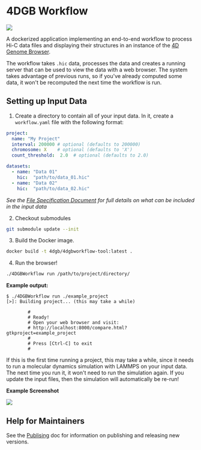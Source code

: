 # 4DGB Workflow

![](doc/workflow.png)

A dockerized application implementing an end-to-end workflow to process Hi-C data files and displaying their structures in an instance of the [4D Genome Browser](https://github.com/lanl/4DGB).

The workflow takes ```.hic``` data, processes the data and creates a running server that can be used to view the data with a web browser. The system takes advantage of previous runs, so if you've already computed some data, it won't be recomputed the next time the workflow is run. 

## Setting up Input Data

1. Create a directory to contain all of your input data. In it, create a `workflow.yaml` file with the following format:

```yaml
project:
  name: "My Project"
  interval: 200000 # optional (defaults to 200000)
  chromosome: X    # optional (defaults to 'X')
  count_threshold:  2.0  # optional (defaults to 2.0)

datasets:
  - name: "Data 01"
    hic:  "path/to/data_01.hic"
  - name: "Data 02"
    hic:  "path/to/data_02.hic"
```

*See the [File Specification Document](doc/project.md) for full details on what can be included in the input data*

2. Checkout submodules

```sh
git submodule update --init
```

3. Build the Docker image.

```sh
docker build -t 4dgb/4dgbworkflow-tool:latest .
```

4. Run the browser!

```sh
./4DGBWorkflow run /path/to/project/directory/
```

**Example output:**
```
$ ./4DGBWorkflow run ./example_project
[>]: Building project... (this may take a while)

        #
        # Ready!
        # Open your web browser and visit:
        # http://localhost:8000/compare.html?gtkproject=example_project
        #
        # Press [Ctrl-C] to exit
        #
```

If this is the first time running a project, this may take a while, since it needs to run a molecular dynamics simulation with LAMMPS on your input data. The next time you run it, it won't need to run the simulation again. If you update the input files, then the simulation will automatically be re-run!

**Example Screenshot**

![](doc/example_screen.png)

## Help for Maintainers

See the [Publising](./doc/publishing.md) doc for information on publishing and releasing new versions.
